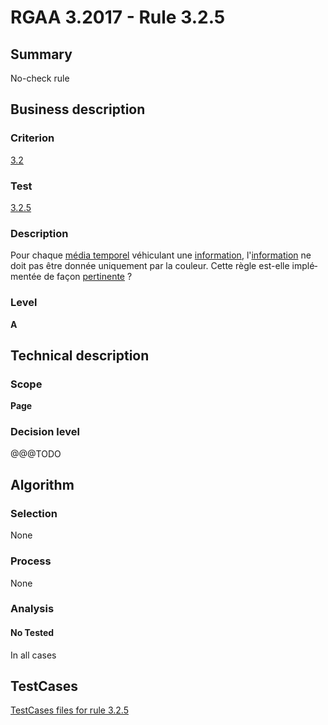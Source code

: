 # RGAA 3.2017 - Rule 3.2.5

## Summary
No-check rule


## Business description

### Criterion
[3.2](http://references.modernisation.gouv.fr/rgaa-accessibilite/criteres.html#crit-3-2)

### Test
[3.2.5](http://references.modernisation.gouv.fr/rgaa-accessibilite/criteres.html#test-3-2-5)

### Description
<div lang="fr">Pour chaque <a href="http://references.modernisation.gouv.fr/rgaa-accessibilite/glossaire.html#mdia-temporel-type-son-vido-et-synchronis">m&#xE9;dia temporel</a> v&#xE9;hiculant une <a href="http://references.modernisation.gouv.fr/rgaa-accessibilite/glossaire.html#information-donne-par-la-couleur">information</a>, l'<a href="http://references.modernisation.gouv.fr/rgaa-accessibilite/glossaire.html#information-donne-par-la-couleur">information</a> ne doit pas &#xEA;tre donn&#xE9;e uniquement par la couleur. Cette r&#xE8;gle est-elle impl&#xE9;ment&#xE9;e de fa&#xE7;on <a href="http://references.modernisation.gouv.fr/rgaa-accessibilite/glossaire.html#pertinence-information-autrement-que-par-la-couleur">pertinente</a>&nbsp;?</div>

### Level
**A**


## Technical description

### Scope
**Page**

### Decision level
@@@TODO


## Algorithm

### Selection
None

### Process
None

### Analysis

#### No Tested
In all cases


##  TestCases

[TestCases files for rule 3.2.5](https://github.com/Asqatasun/Asqatasun/tree/develop/rules/rules-rgaa3.2017/src/test/resources/testcases/rgaa32017/Rgaa32017Rule030205/)


